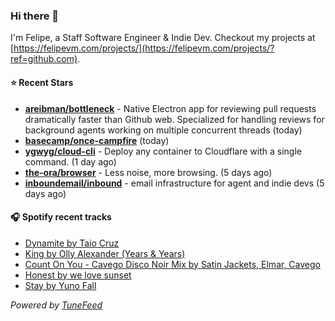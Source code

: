 ### Hi there 👋

I'm Felipe, a Staff Software Engineer & Indie Dev. Checkout my projects at [https://felipevm.com/projects/](https://felipevm.com/projects/?ref=github.com).

#### ⭐ Recent Stars
- **[areibman/bottleneck](https://github.com/areibman/bottleneck)** - Native Electron app for reviewing pull requests dramatically faster than Github web. Specialized for handling reviews for background agents working on multiple concurrent threads (today)
- **[basecamp/once-campfire](https://github.com/basecamp/once-campfire)** (today)
- **[ygwyg/cloud-cli](https://github.com/ygwyg/cloud-cli)** - Deploy any container to Cloudflare with a single command. (1 day ago)
- **[the-ora/browser](https://github.com/the-ora/browser)** - Less noise, more browsing. (5 days ago)
- **[inboundemail/inbound](https://github.com/inboundemail/inbound)** - email infrastructure for agent and indie devs (5 days ago)

#### 🎧 Spotify recent tracks
- [Dynamite by Taio Cruz](https://open.spotify.com/track/2CEgGE6aESpnmtfiZwYlbV)
- [King by Olly Alexander (Years &amp; Years)](https://open.spotify.com/track/3AeicLnm55RqcXGBKYQolM)
- [Count On You - Cavego Disco Noir Mix by Satin Jackets, Elmar, Cavego](https://open.spotify.com/track/3ZOLpgSNQ3V5JHtZ8FZKTQ)
- [Honest by we love sunset](https://open.spotify.com/track/0Zo1q3zMBf7JMmNOv9p0H6)
- [Stay by Yuno Fall](https://open.spotify.com/track/61l5YM2fNO6FnxkPomM4P5)

_Powered by [TuneFeed](https://tunefeed.app?ref=github.com)_
